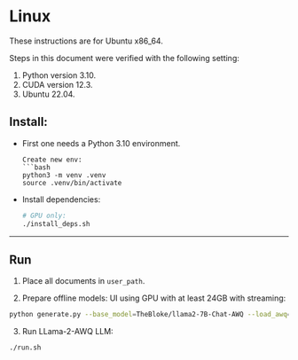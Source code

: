 # Linux

These instructions are for Ubuntu x86_64.

Steps in this document were verified with the following setting:
1. Python version 3.10.
2. CUDA version 12.3.
3. Ubuntu 22.04.

## Install:

* First one needs a Python 3.10 environment.
  ```
  Create new env:
  ```bash
  python3 -m venv .venv
  source .venv/bin/activate
  ```
  
* Install dependencies:
    ```bash  
    # GPU only:
    ./install_deps.sh
    ```
---

## Run

1. Place all documents in `user_path`.

2. Prepare offline models:
  UI using GPU with at least 24GB with streaming:
  ```bash
  python generate.py --base_model=TheBloke/llama2-7B-Chat-AWQ --load_awq=model --revision="main" --score_model=None --langchain_mode='UserData' --user_path=user_path --prepare_offline_level=2
  ```

3. Run LLama-2-AWQ LLM:
  ```bash
  ./run.sh
  ```
